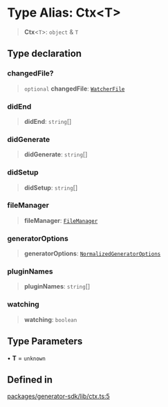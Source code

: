 # Type Alias: Ctx\<T\>

> **Ctx**\<`T`\>: `object` & `T`

## Type declaration

### changedFile?

> `optional` **changedFile**: [`WatcherFile`](../interfaces/WatcherFile.md)

### didEnd

> **didEnd**: `string`[]

### didGenerate

> **didGenerate**: `string`[]

### didSetup

> **didSetup**: `string`[]

### fileManager

> **fileManager**: [`FileManager`](../classes/FileManager.md)

### generatorOptions

> **generatorOptions**: [`NormalizedGeneratorOptions`](../interfaces/NormalizedGeneratorOptions.md)

### pluginNames

> **pluginNames**: `string`[]

### watching

> **watching**: `boolean`

## Type Parameters

• **T** = `unknown`

## Defined in

[packages/generator-sdk/lib/ctx.ts:5](https://github.com/andreisergiu98/baeta/blob/e352a1ec749c5b23df693f5f8373ac0b75347349/packages/generator-sdk/lib/ctx.ts#L5)

